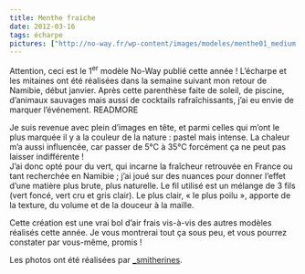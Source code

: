 ```yaml
---
title: Menthe fraiche
date: 2012-03-16
tags: écharpe
pictures: ["http://no-way.fr/wp-content/images/modeles/menthe01_medium.jpg", "http://no-way.fr/wp-content/images/modeles/menthe02_medium.jpg", "http://no-way.fr/wp-content/images/modeles/menthe04_medium.jpg", "http://no-way.fr/wp-content/images/modeles/menthe03_medium.jpg", "http://no-way.fr/wp-content/images/modeles/menthe05_medium.jpg"]
---
```


Attention, ceci est le 1<sup>er</sup> modèle No-Way publié cette année !
L’écharpe et les mitaines ont été réalisées dans la semaine suivant mon retour de Namibie, début janvier. Après cette parenthèse faite de soleil, de piscine, d’animaux sauvages mais aussi de cocktails rafraîchissants, j’ai eu envie de marquer l’événement.
READMORE

Je suis revenue avec plein d’images en tête, et parmi celles qui m’ont le plus marquée il y a la couleur de la nature : pastel mais intense. La chaleur m’a aussi influencée, car passer de 5°C à 35°C forcément ça ne peut pas laisser indifférente !<br>
J’ai donc opté pour du vert, qui incarne la fraîcheur retrouvée en France ou tant recherchée en Namibie ; j’ai joué sur des nuances pour donner l’effet d’une matière plus brute, plus naturelle. Le fil utilisé est un mélange de 3 fils (vert foncé, vert cru et gris clair). Le plus clair, « le plus poilu », apporte de la texture, du volume et de la douceur à la maille.

Cette création est une vrai bol d’air frais vis-à-vis des autres modèles réalisés cette année. Je vous montrerai tout ça sous peu, et vous pourrez constater par vous-même, promis !

Les photos ont été réalisées par <a href="http://www.flickr.com/photos/_smitherines" target="_blank">_smitherines</a>.